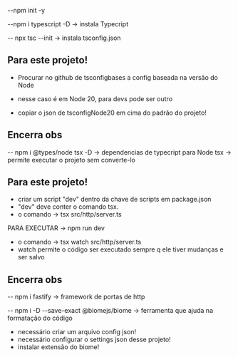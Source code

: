 --npm init -y 

--npm i typescript -D -> instala Typecript

-- npx tsc --init -> instala tsconfig.json

## Para este projeto!

- Procurar no github de tsconfigbases a config baseada na versão do Node
- nesse caso é em Node 20, para devs pode ser outro

- copiar o json de tsconfigNode20 em cima do padrão do projeto!

## Encerra obs

-- npm i @types/node tsx -D -> dependencias de typecript para Node
tsx -> permite executar o projeto sem converte-lo

## Para este projeto!

- criar um script "dev" dentro da chave de scripts em package.json
- "dev" deve conter o comando tsx.
- o comando -> tsx src/http/server.ts

PARA EXECUTAR -> npm run dev

- o comando -> tsx watch src/http/server.ts
- watch permite o código ser executado sempre q ele tiver mudanças e ser salvo

## Encerra obs

-- npm i fastify -> framework de portas de http

-- npm i -D --save-exact @biomejs/biome -> ferramenta que ajuda na formatação do código
- necessário criar um arquivo config json!
- necessário configurar o settings json desse projeto!
- instalar extensão do biome!
